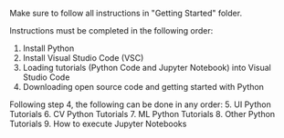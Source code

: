 Make sure to follow all instructions in "Getting Started" folder. 

Instructions must be completed in the following order:
  1. Install Python
  2. Install Visual Studio Code (VSC)
  3. Loading tutorials (Python Code and Jupyter Notebook) into Visual Studio Code
  4. Downloading open source code and getting started with Python

Following step 4, the following can be done in any order:
  5. UI Python Tutorials
  6. CV Python Tutorials
  7. ML Python Tutorials
  8. Other Python Tutorials
  9. How to execute Jupyter Notebooks
